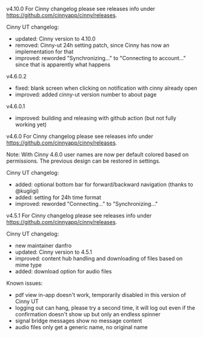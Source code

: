 v4.10.0
For Cinny changelog please see releases info under https://github.com/cinnyapp/cinny/releases.

Cinny UT changelog:
- updated: Cinny version to 4.10.0
- removed: Cinny-ut 24h setting patch, since Cinny has now an implementation for that
- improved: reworded "Synchronizing..." to "Connecting to account..." since that is apparently what happens

v4.6.0.2
- fixed: blank screen when clicking on notification with cinny already open
- improved: added cinny-ut version number to about page

v4.6.0.1
- improved: building and releasing with github action (but not fully working yet)

v4.6.0
For Cinny changelog please see releases info under https://github.com/cinnyapp/cinny/releases.

Note: With Cinny 4.6.0 user names are now per default colored based on permissions. The previous design can be restored in settings.

Cinny UT changelog:

- added: optional bottom bar for forward/backward navigation (thanks to @kugiigi)
- added: setting for 24h time format
- improved: reworded "Connecting..." to "Synchronizing..."


v4.5.1
For Cinny changelog please see releases info under https://github.com/cinnyapp/cinny/releases.

Cinny UT changelog:
- new maintainer danfro
- updated: Cinny version to 4.5.1
- improved: content hub handling and downloading of files based on mime type
- added: download option for audio files

Known issues:
- pdf view in-app doesn't work, temporarily disabled in this version of Cinny UT
- logging out can hang, please try a second time, it will log out even if the confirmation doesn't show up but only an endless spinner
- signal bridge messages show no message content
- audio files only get a generic name, no original name